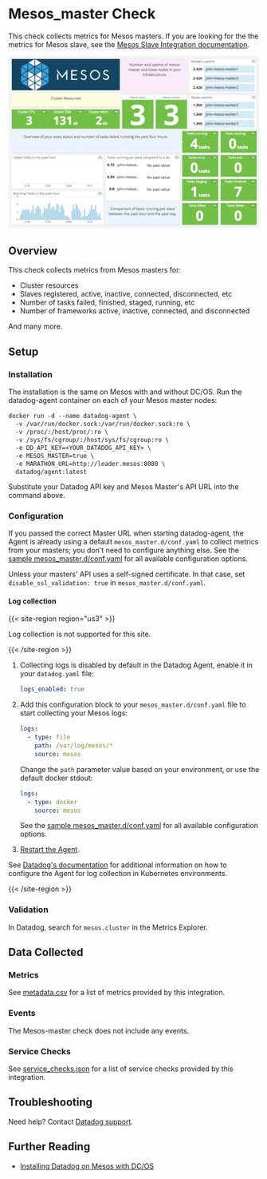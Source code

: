 # Mesos_master Check

This check collects metrics for Mesos masters. If you are looking for the the metrics for Mesos slave, see the [Mesos Slave Integration documentation][1].

![Mesos master Dashboard][2]

## Overview

This check collects metrics from Mesos masters for:

- Cluster resources
- Slaves registered, active, inactive, connected, disconnected, etc
- Number of tasks failed, finished, staged, running, etc
- Number of frameworks active, inactive, connected, and disconnected

And many more.

## Setup

### Installation

The installation is the same on Mesos with and without DC/OS. Run the datadog-agent container on each of your Mesos master nodes:

```shell
docker run -d --name datadog-agent \
  -v /var/run/docker.sock:/var/run/docker.sock:ro \
  -v /proc/:/host/proc/:ro \
  -v /sys/fs/cgroup/:/host/sys/fs/cgroup:ro \
  -e DD_API_KEY=<YOUR_DATADOG_API_KEY> \
  -e MESOS_MASTER=true \
  -e MARATHON_URL=http://leader.mesos:8080 \
  datadog/agent:latest
```

Substitute your Datadog API key and Mesos Master's API URL into the command above.

### Configuration

If you passed the correct Master URL when starting datadog-agent, the Agent is already using a default `mesos_master.d/conf.yaml` to collect metrics from your masters; you don't need to configure anything else. See the [sample mesos_master.d/conf.yaml][3] for all available configuration options.

Unless your masters' API uses a self-signed certificate. In that case, set `disable_ssl_validation: true` in `mesos_master.d/conf.yaml`.

#### Log collection

{{< site-region region="us3" >}}

Log collection is not supported for this site.

{{< /site-region >}}

1. Collecting logs is disabled by default in the Datadog Agent, enable it in your `datadog.yaml` file:

    ```yaml
    logs_enabled: true
    ```

2. Add this configuration block to your `mesos_master.d/conf.yaml` file to start collecting your Mesos logs:

    ```yaml
    logs:
      - type: file
        path: /var/log/mesos/*
        source: mesos
    ```

    Change the `path` parameter value based on your environment, or use the default docker stdout:

    ```yaml
    logs:
      - type: docker
        source: mesos
    ```

    See the [sample mesos_master.d/conf.yaml][3] for all available configuration options.

3. [Restart the Agent][8].

See [Datadog's documentation][9] for additional information on how to configure the Agent for log collection in Kubernetes environments.

{{< /site-region >}}

### Validation

In Datadog, search for `mesos.cluster` in the Metrics Explorer.

## Data Collected

### Metrics

See [metadata.csv][5] for a list of metrics provided by this integration.

### Events

The Mesos-master check does not include any events.

### Service Checks

See [service_checks.json][10] for a list of service checks provided by this integration.

## Troubleshooting

Need help? Contact [Datadog support][6].

## Further Reading

- [Installing Datadog on Mesos with DC/OS][7]

[1]: https://docs.datadoghq.com/integrations/mesos/#mesos-slave-integration
[2]: https://raw.githubusercontent.com/DataDog/integrations-core/master/mesos_master/images/mesos_dashboard.png
[3]: https://github.com/DataDog/integrations-core/blob/master/mesos_master/datadog_checks/mesos_master/data/conf.yaml.example
[4]: https://docs.datadoghq.com/logs/log_collection/docker/#option-2-autodiscovery
[5]: https://github.com/DataDog/integrations-core/blob/master/mesos_master/metadata.csv
[6]: https://docs.datadoghq.com/help/
[7]: https://www.datadoghq.com/blog/deploy-datadog-dcos
[8]: https://docs.datadoghq.com/agent/guide/agent-commands/#start-stop-and-restart-the-agent
[9]: https://docs.datadoghq.com/agent/kubernetes/log/
[10]: https://github.com/DataDog/integrations-core/blob/master/mesos_master/assets/service_checks.json
